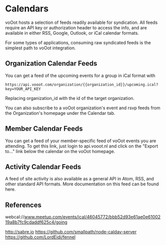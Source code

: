 # Calendars
voOot hosts a selection of feeds readily available for syndication. All feeds require an API key or authorization header to access the info, and are available in either RSS, Google, Outlook, or iCal calendar formats.

For some types of applications, consuming raw syndicated feeds is the simplest path to voOot integration.

## Organization Calendar Feeds
You can get a feed of the upcoming events for a group in iCal format with

    https://api.vooot.com/organization/{{organization_id}}/upcoming.ical?key=YOUR_API_KEY

Replacing organization_id with the id of the target organization.

You can also subscribe to a voOot organization's event and rsvp feeds from the Organization's homepage under the Calendar tab.

## Member Calendar Feeds
You can get a feed of your member-specific feed of voOot events you are attending. To get this link, just login to api.vooot.nl and click on the "Export to..." link below the calendar on the voOot homepage.

## Activity Calendar Feeds
A feed of site activity is also available as a general API in Atom, RSS, and other standard API formats. More documentation on this feed can be found here.


## References
webcal://www.meetup.com/events/ical/46045772/bbb52d93e61ae0e6100219a8b7fc9cdaddf625c4/going

http://sabre.io
https://github.com/smallpath/node-caldav-server
https://github.com/LordEidi/fennel
